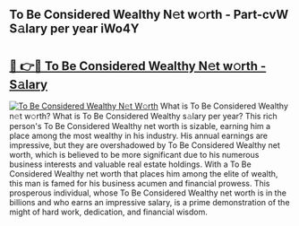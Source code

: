 ## To Be Considered Wealthy N𝚎t w𝚘rth - Part-cvW S𝚊lary per year iWo4Y

# <h2><a href="http://gc4qvq1.nevu.top/?p=To+Be+Considered+Wealthy">🔗 👉🔴 To Be Considered Wealthy N𝚎t w𝚘rth - S𝚊lary</a></h2>

[![To Be Considered Wealthy N𝚎t W𝚘rth](https://i.imgur.com/Oavwk0R.jpeg)](http://gc4qvq1.nevu.top/?p=To+Be+Considered+Wealthy)
What is To Be Considered Wealthy n𝚎t w𝚘rth? What is To Be Considered Wealthy s𝚊lary per year?
This rich person's To Be Considered Wealthy net worth is sizable, earning him a place among the most wealthy in his industry. His annual earnings are impressive, but they are overshadowed by To Be Considered Wealthy net worth, which is believed to be more significant due to his numerous business interests and valuable real estate holdings. With a To Be Considered Wealthy net worth that places him among the elite of wealth, this man is famed for his business acumen and financial prowess. This prosperous individual, whose To Be Considered Wealthy net worth is in the billions and who earns an impressive salary, is a prime demonstration of the might of hard work, dedication, and financial wisdom.
